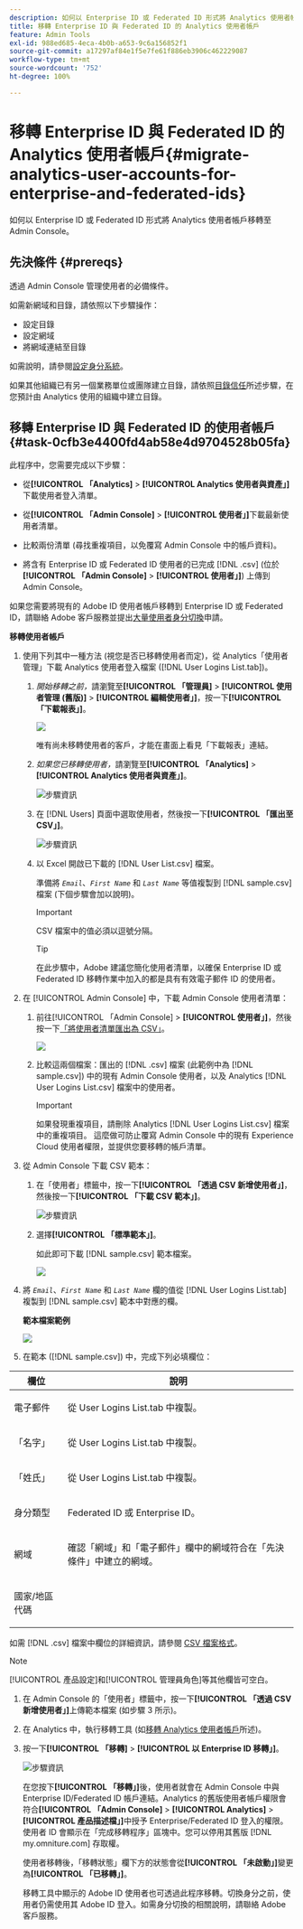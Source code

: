 ```yaml
---
description: 如何以 Enterprise ID 或 Federated ID 形式將 Analytics 使用者帳戶移轉至 Admin Console。
title: 移轉 Enterprise ID 與 Federated ID 的 Analytics 使用者帳戶
feature: Admin Tools
exl-id: 988ed685-4eca-4b0b-a653-9c6a156852f1
source-git-commit: a17297af84e1f5e7fe61f886eb3906c462229087
workflow-type: tm+mt
source-wordcount: '752'
ht-degree: 100%

---
```


# 移轉 Enterprise ID 與 Federated ID 的 Analytics 使用者帳戶{#migrate-analytics-user-accounts-for-enterprise-and-federated-ids}

如何以 Enterprise ID 或 Federated ID 形式將 Analytics 使用者帳戶移轉至 Admin Console。

## 先決條件 {#prereqs}

透過 Admin Console 管理使用者的必備條件。

如需新網域和目錄，請依照以下步驟操作：

* 設定目錄
* 設定網域
* 將網域連結至目錄

如需說明，請參閱[設定身分系統](https://helpx.adobe.com/enterprise/using/set-up-identity.html)。

如果其他組織已有另一個業務單位或團隊建立目錄，請依照[目錄信任](https://helpx.adobe.com/enterprise/using/set-up-identity.html#Directorytrusting)所述步驟，在您預計由 Analytics 使用的組織中建立目錄。

## 移轉 Enterprise ID 與 Federated ID 的使用者帳戶 {#task-0cfb3e4400fd4ab58e4d9704528b05fa}

此程序中，您需要完成以下步驟：

* 從&#x200B;**[!UICONTROL 「Analytics]** > **[!UICONTROL Analytics 使用者與資產」]**&#x200B;下載使用者登入清單。

* 從&#x200B;**[!UICONTROL 「Admin Console]** > **[!UICONTROL 使用者」]**&#x200B;下載最新使用者清單。

* 比較兩份清單 (尋找重複項目，以免覆寫 Admin Console 中的帳戶資料)。
* 將含有 Enterprise ID 或 Federated ID 使用者的已完成 [!DNL .csv] (位於&#x200B;**[!UICONTROL 「Admin Console]** > **[!UICONTROL 使用者」]**) 上傳到 Admin Console。

如果您需要將現有的 Adobe ID 使用者帳戶移轉到 Enterprise ID 或 Federated ID，請聯絡 Adobe 客戶服務並提出[大量使用者身分切換](https://helpx.adobe.com/enterprise/using/bulk-operations.html)申請。

**移轉使用者帳戶**

1. 使用下列其中一種方法 (視您是否已移轉使用者而定)，從 Analytics「使用者管理」下載 Analytics 使用者登入檔案 ([!DNL User Logins List.tab])。
   1. *開始移轉之前，*&#x200B;請瀏覽至&#x200B;**[!UICONTROL 「管理員]** > **[!UICONTROL 使用者管理 (舊版)]** > **[!UICONTROL 編輯使用者」]**，按一下&#x200B;**[!UICONTROL 「下載報表」]**。

      ![](/help/admin/admin-console/user-management2/user-migration/assets/download-report.png)

      唯有尚未移轉使用者的客戶，才能在畫面上看見「下載報表」連結。

   1. *如果您已移轉使用者，*&#x200B;請瀏覽至&#x200B;**[!UICONTROL 「Analytics]** > **[!UICONTROL Analytics 使用者與資產」]**。

      ![步驟資訊](/help/admin/admin-console/user-management2/user-migration/assets/admin-analytics-users-assets.png)

   1. 在 [!DNL Users] 頁面中選取使用者，然後按一下&#x200B;**[!UICONTROL 「匯出至 CSV」]**。

      ![步驟資訊](/help/admin/admin-console/user-management2/user-migration/assets/export-csv-migrate.png)

   1. 以 Excel 開啟已下載的 [!DNL User List.csv] 檔案。

      準備將 *`Email`*、*`First Name`* 和 *`Last Name`* 等值複製到 [!DNL sample.csv] 檔案 (下個步驟會加以說明)。

      >[!IMPORTANT]
      >
      >CSV 檔案中的值必須以逗號分隔。

      >[!TIP]
      >
      >在此步驟中，Adobe 建議您簡化使用者清單，以確保 Enterprise ID 或 Federated ID 移轉作業中加入的都是具有有效電子郵件 ID 的使用者。

1. 在 [!UICONTROL Admin Console] 中，下載 Admin Console 使用者清單：

   1. 前往[!UICONTROL 「Admin Console] > **[!UICONTROL 使用者」]**，然後按一下[「將使用者清單匯出為 CSV」](https://helpx.adobe.com/enterprise/using/users.html)。

      ![](/help/admin/admin-console/user-management2/user-migration/assets/export-csv.png)

   1. 比較這兩個檔案：匯出的 [!DNL .csv] 檔案 (此範例中為 [!DNL sample.csv]) 中的現有 Admin Console 使用者，以及 Analytics [!DNL User Logins List.csv] 檔案中的使用者。

      >[!IMPORTANT]
      >
      >如果發現重複項目，請刪除 Analytics [!DNL User Logins List.csv] 檔案中的重複項目。 這麼做可防止覆寫 Admin Console 中的現有 Experience Cloud 使用者權限，並提供您要移轉的帳戶清單。

1. 從 Admin Console 下載 CSV 範本：
   1. 在「使用者」標籤中，按一下&#x200B;**[!UICONTROL 「透過 CSV 新增使用者」]**，然後按一下&#x200B;**[!UICONTROL 「下載 CSV 範本」]**。

      ![步驟資訊](/help/admin/admin-console/user-management2/user-migration/assets/add-users-csv.png)

   1. 選擇&#x200B;**[!UICONTROL 「標準範本」]**。

      如此即可下載 [!DNL sample.csv] 範本檔案。

      ![](/help/admin/admin-console/user-management2/user-migration/assets/download-csv-template.png)

1. 將 *`Email`*、*`First Name`* 和 *`Last Name`* 欄的值從 [!DNL User Logins List.tab] 複製到 [!DNL sample.csv] 範本中對應的欄。

   **範本檔案範例**

   ![](/help/admin/admin-console/user-management2/user-migration/assets/sample.png)

1. 在範本 ([!DNL sample.csv]) 中，完成下列必填欄位：

<table id="table_1B5EEFDB5BD8436EB760BE5FFAB1CF02"> 
 <thead> 
  <tr> 
   <th colname="col1" class="entry"> 欄位 </th> 
   <th colname="col2" class="entry"> 說明 </th> 
  </tr>
 </thead>
 <tbody> 
  <tr> 
   <td colname="col1"> <p>電子郵件 </p> </td> 
   <td colname="col2"> <p>從 <span class="filepath">User Logins List.tab</span> 中複製。 </p> </td> 
  </tr> 
  <tr> 
   <td colname="col1"> <p>「名字」 </p> </td> 
   <td colname="col2"> <p>從 <span class="filepath">User Logins List.tab</span> 中複製。 </p> </td> 
  </tr> 
  <tr> 
   <td colname="col1"> <p>「姓氏」 </p> </td> 
   <td colname="col2"> <p>從 <span class="filepath">User Logins List.tab</span> 中複製。 </p> </td> 
  </tr> 
  <tr> 
   <td colname="col1"> <p>身分類型 </p> </td> 
   <td colname="col2"> <p><span class="term">Federated ID</span> 或 <span class="term">Enterprise ID</span>。 </p> </td> 
  </tr> 
  <tr> 
   <td colname="col1"> <p>網域 </p> </td> 
   <td colname="col2"> <p>確認<span class="term">「網域」</span>和<span class="term">「電子郵件」</span>欄中的網域符合在「先決條件」</a>中建立的網域。 </p> </td> 
  </tr> 
  <tr> 
   <td colname="col1"> <p>國家/地區代碼 </p> </td> 
   <td colname="col2"> </td> 
  </tr> 
 </tbody> 
</table>

如需 [!DNL .csv] 檔案中欄位的詳細資訊，請參閱 [CSV 檔案格式](https://helpx.adobe.com/enterprise/using/users.html)。

>[!NOTE]
>
> [!UICONTROL 產品設定]和[!UICONTROL 管理員角色]等其他欄皆可空白。

1. 在 Admin Console 的「使用者」標籤中，按一下&#x200B;**[!UICONTROL 「透過 CSV 新增使用者」]**&#x200B;上傳範本檔案 (如步驟 3 所示)。
1. 在 Analytics 中，執行移轉工具 (如[移轉 Analytics 使用者帳戶](/help/admin/admin-console/user-management2/user-migration/t-migrate-users.md)所述)。
1. 按一下&#x200B;**[!UICONTROL 「移轉]** > **[!UICONTROL 以 Enterprise ID 移轉」]**。

   ![步驟資訊](/help/admin/admin-console/user-management2/user-migration/assets/migrate-as-enterprise.png)

   在您按下&#x200B;**[!UICONTROL 「移轉」]**&#x200B;後，使用者就會在 Admin Console 中與 Enterprise ID/Federated ID 帳戶連結。Analytics 的舊版使用者帳戶權限會符合&#x200B;**[!UICONTROL 「Admin Console]** > **[!UICONTROL Analytics]** > **[!UICONTROL 產品描述檔」]**&#x200B;中授予 Enterprise/Federated ID 登入的權限。使用者 ID 會顯示在「完成移轉程序」區塊中。您可以停用其舊版 [!DNL my.omniture.com] 存取權。

   使用者移轉後，「移轉狀態」欄下方的狀態會從&#x200B;**[!UICONTROL 「未啟動」]**&#x200B;變更為&#x200B;**[!UICONTROL 「已移轉」]**。

   移轉工具中顯示的 Adobe ID 使用者也可透過此程序移轉。切換身分之前，使用者仍需使用其 Adobe ID 登入。如需身分切換的相關說明，請聯絡 Adobe 客戶服務。

